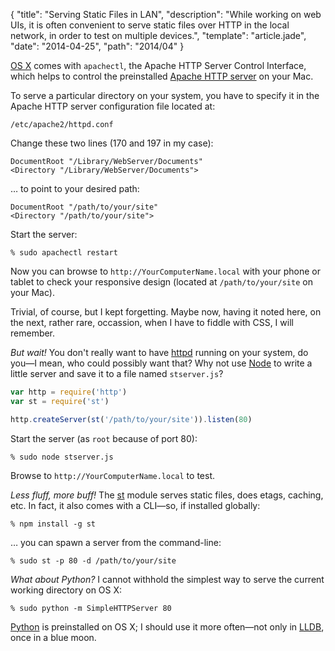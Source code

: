 {
  "title": "Serving Static Files in LAN",
  "description": "While working on web UIs, it is often convenient to serve static files over HTTP in the local network, in order to test on multiple devices.",
  "template": "article.jade",
  "date": "2014-04-25",
  "path": "2014/04"
}

[OS X](https://www.apple.com/osx/) comes with `apachectl`, the Apache HTTP Server Control Interface, which helps to control the preinstalled [Apache HTTP server](http://httpd.apache.org/) on your Mac.

To serve a particular directory on your system, you have to specify it in the Apache HTTP server configuration file located at:

```
/etc/apache2/httpd.conf
```

Change these two lines (170 and 197 in my case):

```
DocumentRoot "/Library/WebServer/Documents"
<Directory "/Library/WebServer/Documents">
```

… to point to your desired path:

```
DocumentRoot "/path/to/your/site"
<Directory "/path/to/your/site">
```

Start the server:

```
% sudo apachectl restart
```

Now you can browse to `http://YourComputerName.local` with your phone or tablet to check your responsive design (located at `/path/to/your/site` on your Mac).

Trivial, of course, but I kept forgetting. Maybe now, having it noted here, on the next, rather rare, occassion, when I have to fiddle with CSS, I will remember.

*But wait!* You don't really want to have [httpd](http://httpd.apache.org/docs/2.2/programs/httpd.html) running on your system, do you—I mean, who could possibly want that? Why not use [Node](http://nodejs.org/) to write a little server and save it to a file named `stserver.js`?

```js
var http = require('http')
var st = require('st')

http.createServer(st('/path/to/your/site')).listen(80)
```

Start the server (as `root` because of port 80):

```
% sudo node stserver.js
```

Browse to `http://YourComputerName.local` to test.

*Less fluff, more buff!* The [st](https://github.com/isaacs/st) module serves static files, does etags, caching, etc. In fact, it also comes with a CLI—so, if installed globally:

```
% npm install -g st
```

… you can spawn a server from the command-line:

```
% sudo st -p 80 -d /path/to/your/site
```

*What about Python?* I cannot withhold the simplest way to serve the current working directory on OS X:

```
% sudo python -m SimpleHTTPServer 80
```

[Python](https://www.python.org/) is preinstalled on OS X; I should use it more often—not only in [LLDB](http://lldb.llvm.org/), once in a blue moon.

